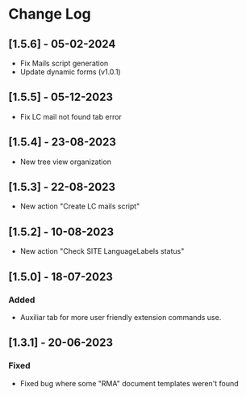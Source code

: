 # Change Log

## [1.5.6] - 05-02-2024

- Fix Mails script generation
- Update dynamic forms (v1.0.1)

## [1.5.5] - 05-12-2023

- Fix LC mail not found tab error

## [1.5.4] - 23-08-2023

- New tree view organization

## [1.5.3] - 22-08-2023

- New action "Create LC mails script"

## [1.5.2] - 10-08-2023

- New action "Check SITE LanguageLabels status"

## [1.5.0] - 18-07-2023

### Added

- Auxiliar tab for more user friendly extension commands use.

## [1.3.1] - 20-06-2023

### Fixed

- Fixed bug where some "RMA" document templates weren't found